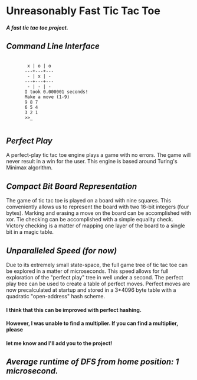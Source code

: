 # Unreasonably Fast Tic Tac Toe
 
#### *A fast tic tac toe project.*

## *Command Line Interface*

<pre>
 <code>
        x | o | o
       ---+---+---
        - | x | -
       ---+---+---
        - | - | -
       I took 0.000001 seconds!
       Make a move (1-9)
       9 8 7
       6 5 4
       3 2 1
       >>_
 </code>
</pre>

## *Perfect Play*

<p>
A perfect-play tic tac toe engine plays a game with no errors. The game will never result in a
win for the user. This engine is based around Turing's Minimax algorithm. 
</p> 

## *Compact Bit Board Representation*

<p>
The game of tic tac toe is played on a board with nine squares. This conveniently allows us
to represent the board with two 16-bit integers (four bytes). Marking and erasing a move on
the board can be accomplished with xor. Tie checking can be accomplished with a simple equality
check. Victory checking is a matter of mapping one layer of the board to a single bit in a 
magic table.
</p> 

## *Unparalleled Speed (for now)*
<p>
Due to its extremely small state-space, the full game tree of tic tac toe can be explored in 
a matter of microseconds. This speed allows for full exploration of the "perfect play" tree 
in well under a second. The perfect play tree can be used to create a table of perfect moves.
Perfect moves are now precalculated at startup and stored in a 3*4096 byte table with a 
quadratic "open-address" hash scheme.
</p>

#### I think that this can be improved with perfect hashing. 
#### However, I was unable to find a multiplier. If you can find a multiplier, please
#### let me know and I'll add you to the project!

## *Average runtime of DFS from home position: 1 microsecond.*

